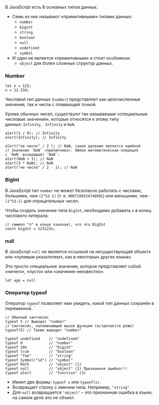 В JavaScript есть 8 основных типов данных.

- Семь из них называют «примитивными» типами данных:
    - `number`
    - `bigint` 
    - `string` 
    - `boolean` 
    - `null` 
    - `undefined`
    - `symbol` 
- И один не является «примитивным» и стоит особняком:
    - `object` для более сложных структур данных.
### Number
```JS
let n = 123;
n = 12.334;
```
_Числовой_ тип данных (`number`) представляет как целочисленные значения, так и числа с плавающей точкой.

Кроме обычных чисел, существуют так называемые «специальные числовые значения», которые относятся к этому типу данных: `Infinity`, `-Infinity` и `NaN`.

```JS
alert(1 / 0); // Infinity
alert(Infinity); // Infinity

alert("не число" / 2 ); // NaN, такое деление является ошибкой
// Значение `NaN` «прилипчиво». Любая математическая операция с `NaN` возвращает `NaN`:
alert(NaN + 1); // NaN
alert(3 * NaN); // NaN
alert("не число" / 2 - 1); // NaN
```
### BigInt
В JavaScript тип `number` не может безопасно работать с числами, большими, чем `(2^53-1)` (т. е. `9007199254740991`) или меньшими, чем `-(2^53-1)` для отрицательных чисел.

Чтобы создать значение типа `BigInt`, необходимо добавить `n` в конец числового литерала:

```JS
// символ "n" в конце означает, что это BigInt
const bigInt = 123123n;
```
### null
В JavaScript `null` не является «ссылкой на несуществующий объект» или «нулевым указателем», как в некоторых других языках.

Это просто специальное значение, которое представляет собой «ничего», «пусто» или «значение неизвестно».
```JS
let age = null
```
### Оператор typeof
Оператор `typeof` позволяет нам увидеть, какой тип данных сохранён в переменной.
	`
```JS
// Обычный синтаксис 
typeof 5 // Выведет "number" 
// Синтаксис, напоминающий вызов функции (встречается реже)
typeof(5) // Также выведет "number"
```
```JS
typeof undefined    // "undefined" 
typeof 0            // "number"
typeof 10n          // "bigint" 
typeof true         // "boolean" 
typeof "foo"        // "string"
typeof Symbol("id") // "symbol" 
typeof Math         // "object" (1)
typeof null         // "object" (2) Признанная ошибка!!!
typeof alert        // "function" (3)
```

- Имеет две формы: `typeof x` или `typeof(x)`.
- Возвращает строку с именем типа. Например, `"string"`.
- Для `null` возвращается `"object"` – это признанная ошибка в языке, на самом деле это не объект.